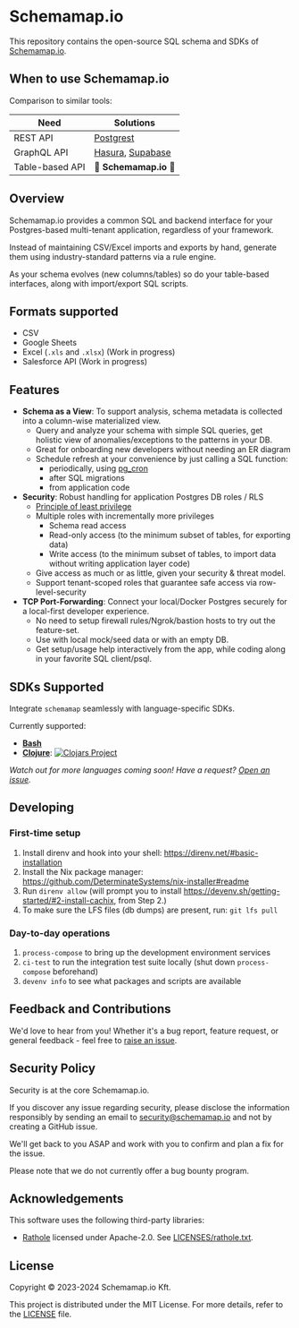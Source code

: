 # Schemamap.io

This repository contains the open-source SQL schema and SDKs of [Schemamap.io](https://schemamap.io).

## When to use Schemamap.io

Comparison to similar tools:

| Need | Solutions |
|--------------------|-------------------------------------------------------|
| REST API           | [Postgrest](https://postgrest.org/en/stable/)         |
| GraphQL API        | [Hasura](https://hasura.io/), [Supabase](https://github.com/supabase/pg_graphql) |
| Table-based API    | :tada: **Schemamap.io** :tada:                            |

## Overview

Schemamap.io provides a common SQL and backend interface for your Postgres-based multi-tenant application, regardless of your framework.

Instead of maintaining CSV/Excel imports and exports by hand, generate them using industry-standard patterns via a rule engine.

As your schema evolves (new columns/tables) so do your table-based interfaces, along with import/export SQL scripts.

## Formats supported

- CSV
- Google Sheets
- Excel (`.xls` and `.xlsx`) (Work in progress)
- Salesforce API (Work in progress)

## Features

- **Schema as a View**: To support analysis, schema metadata is collected into a column-wise materialized view.
  - Query and analyze your schema with simple SQL queries, get holistic view of anomalies/exceptions to the patterns in your DB.
  - Great for onboarding new developers without needing an ER diagram
  - Schedule refresh at your convenience by just calling a SQL function:
    - periodically, using [pg_cron](https://github.com/citusdata/pg_cron)
    - after SQL migrations
    - from application code
- **Security**: Robust handling for application Postgres DB roles / RLS
  - [Principle of least privilege](https://en.wikipedia.org/wiki/Principle_of_least_privilege)
  - Multiple roles with incrementally more privileges
    - Schema read access
    - Read-only access (to the minimum subset of tables, for exporting data)
    - Write access (to the minimum subset of tables, to import data without writing application layer code)
  - Give access as much or as little, given your security & threat model.
  - Support tenant-scoped roles that guarantee safe access via row-level-security
- **TCP Port-Forwarding**: Connect your local/Docker Postgres securely for a local-first developer experience.
  - No need to setup firewall rules/Ngrok/bastion hosts to try out the feature-set.
  - Use with local mock/seed data or with an empty DB.
  - Get setup/usage help interactively from the app, while coding along in your favorite SQL client/psql.

## SDKs Supported

Integrate `schemamap` seamlessly with language-specific SDKs.

Currently supported:

- **[Bash](./bash)**
- **[Clojure](./clojure)**:
  [![Clojars Project](https://img.shields.io/clojars/v/io.schemamap/schemamap-clj.svg)](https://clojars.org/io.schemamap/schemamap-clj)

_Watch out for more languages coming soon! Have a request? [Open an issue](https://github.com/schemamap/schemamap/issues/new)._

## Developing

### First-time setup
1. Install direnv and hook into your shell: https://direnv.net/#basic-installation
2. Install the Nix package manager: https://github.com/DeterminateSystems/nix-installer#readme
3. Run `direnv allow` (will prompt you to install https://devenv.sh/getting-started/#2-install-cachix, from Step 2.)
4. To make sure the LFS files (db dumps) are present, run: `git lfs pull`

### Day-to-day operations
1. `process-compose` to bring up the development environment services
2. `ci-test` to run the integration test suite locally (shut down `process-compose` beforehand)
3. `devenv info` to see what packages and scripts are available

## Feedback and Contributions
We'd love to hear from you! Whether it's a bug report, feature request, or general feedback - feel free to [raise an issue](https://github.com/schemamap/schemamap/issues/new).

## Security Policy

Security is at the core Schemamap.io.

If you discover any issue regarding security, please disclose the information responsibly by sending an email to security@schemamap.io and not by creating a GitHub issue.

We'll get back to you ASAP and work with you to confirm and plan a fix for the issue.

Please note that we do not currently offer a bug bounty program.

## Acknowledgements

This software uses the following third-party libraries:

- [Rathole](https://github.com/rapiz1/rathole) licensed under Apache-2.0. See [LICENSES/rathole.txt](LICENSES/rathole.txt).

## License
Copyright © 2023-2024 Schemamap.io Kft.

This project is distributed under the MIT License. For more details, refer to the [LICENSE](./LICENSE) file.
